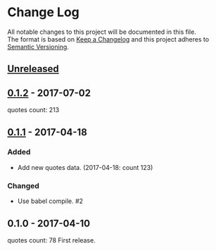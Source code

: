 # Change Log
All notable changes to this project will be documented in this file.  
The format is based on [Keep a Changelog](http://keepachangelog.com/)
and this project adheres to [Semantic Versioning](http://semver.org/).

## [Unreleased]

## [0.1.2] - 2017-07-02
quotes count: 213

## [0.1.1] - 2017-04-18
### Added
- Add new quotes data. (2017-04-18: count 123)

### Changed
- Use babel compile. #2

## 0.1.0 - 2017-04-10
quotes count: 78
First release.

[Unreleased]: https://github.com/archco/wise-quotes-client/compare/v0.1.2...master
[0.1.2]: https://github.com/archco/wise-quotes-client/compare/v0.1.1...v0.1.2
[0.1.1]: https://github.com/archco/wise-quotes-client/compare/v0.1.0...v0.1.1
